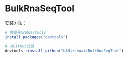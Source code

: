 # BulkRnaSeqTool

安装方法：
```r
# 需要先安装devtools
install.packages("devtools")

# 从GitHub安装
devtools::install_github("hANjishuai/BulkRnaSeqTool")
```
